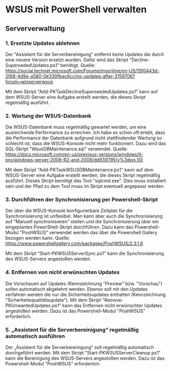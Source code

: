 # WSUS mit PowerShell verwalten

## Serververwaltung
 
### 1. Ersetzte Updates ablehnen

Der "Assistent für die Serverbereinigung" entfernt keine Updates die durch eine neuere Version ersetzt wurden. Dafür wird das 
Skript "Decline-SupersededUpdates.ps1" benötigt.
Quelle: https://social.technet.microsoft.com/Forums/msonline/en-US/15f0443d-2f68-4d9e-a580-0e330fbac6cc/no-updates-after-3159706?forum=winserverwsus

Mit dem Skript "Add-PKTaskDeclineSuperseededUpdates.ps1" kann auf dem WSUS-Server eine Aufgabe erstellt werden, die dieses Skript 
regelmäßig ausführt.

### 2. Wartung der WSUS-Datenbank

Die WSUS-Datenbank muss regelmäßig gewartet werden, um eine ausreichende Performance zu erreichen. Ich habe es schon oft erlebt, 
dass die Performance der Datenbank aufgrund nicht stattfindender Wartung so schlecht ist, dass die WSUS-Konsole nicht mehr 
funktioniert. Dazu wird das SQL-Skript "WsusDBMaintenance.sql" verwendet.
Quelle: https://docs.microsoft.com/en-us/previous-versions/windows/it-pro/windows-server-2008-R2-and-2008/dd939795(v%3dws.10)

Mit dem Skript "Add-PKTaskWSUSDBMaintenance.ps1" kann auf dem WSUS-Server eine Aufgabe erstellt werden, die dieses Skript 
regelmäßig ausführt. Dieses Skript benötigt das Tool "sqlcmd.exe". Dies muss installiert sein und der Pfad zu dem Tool muss im 
Skript eventuell angepasst werden.

### 3. Durchführen der Synchronisierung per Powershell-Skript
    
Der über die WSUS-Konsole konfigurierbare Zeitplan für die Synchronisierung ist unflexibel. Man kann aber auch die Synchronisierung
auf "Manuell synchronisieren" stellen und die Synchronisierung über ein eingeplantes PowerShell-Skript durchführen. Dazu kann das 
Powershell-Modul "PoshWSUS" verwendet werden das über die Powershell Gallery bezogen werden kann.
Quelle: https://www.powershellgallery.com/packages/PoshWSUS/2.3.1.6

Mit dem Skript "Start-PKWSUSServerSync.ps1" kann die Synchronisierung des WSUS-Servers angestoßen werden.

### 4. Entfernen von nicht erwünschten Updates

Die Vorschauen auf Updates (Kennzeichnung "Preview" bzw. "Vorschau") sollen automatisch abgelehnt werden. Ebenso soll mit den 
Updates verfahren werden die nur die Sicherheitsupdates enthalten (Kennzeichnung "Sicherheitsqualitätsupdate").
Mit dem Skript "Remove-PKUnwantedUpdates.ps1" kann das Entfernen nicht erwünschter Updates angestoßen werden. Dazu ist das 
Powershell-Modul "PoshWSUS" erforderlich.

### 5. „Assistent für die Serverbereinigung“ regelmäßig automatisch ausführen

Der „Assistent für die Serverbereinigung“ soll regelmäßig automatisch durchgeführt werden. Mit dem Skript 
"Start-PKWSUSServerCleanup.ps1" kann die Bereinigung des WSUS-Servers angestoßen werden. Dazu ist das Powershell-Modul "PoshWSUS" erforderlich.
